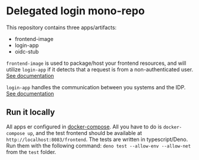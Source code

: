 # Delegated login mono-repo

This repository contains three apps/artifacts:
- frontend-image
- login-app
- oidc-stub

`frontend-image` is used to package/host your frontend resources, and will utilize `login-app` if it detects that a request is from a non-authenticated user.
[See documentation](frontend-image/README.md)

`login-app` handles the communication between you systems and the IDP. [See documentation](login-app/README.md)

## Run it locally
All apps er configured in [docker-compose](docker-compose.yml). All you have to do is `docker-compose up`, and the test frontend should be available at `http://localhost:8083/frontend`. 
The tests are written in typescript/Deno. Run them with the following command: `deno test --allow-env --allow-net` from the `test` folder.